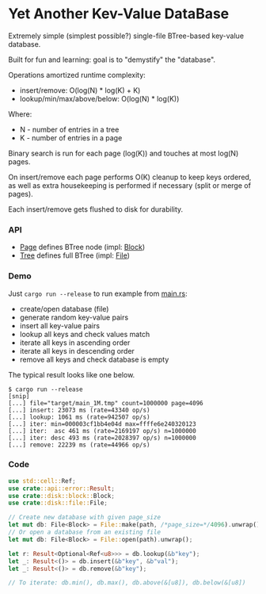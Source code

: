 Yet Another Kev-Value DataBase
==============================

Extremely simple (simplest possible?) single-file BTree-based key-value database. 

Built for fun and learning: goal is to "demystify" the "database".

Operations amortized runtime complexity:
* insert/remove: O(log(N) * log(K) + K)
* lookup/min/max/above/below: O(log(N) * log(K))

Where:
* N - number of entries in a tree
* K - number of entries in a page

Binary search is run for each page (log(K)) and touches at most log(N) pages.

On insert/remove each page performs O(K) cleanup to keep keys ordered, as well as extra housekeeping is performed if necessary (split or merge of pages).

Each insert/remove gets flushed to disk for durability.

### API
* [Page](src/api/page.rs) defines BTree node (impl: [Block](src/disk/block.rs))
* [Tree](src/api/tree.rs) defines full BTree (impl: [File](src/disk/file.rs))

### Demo

Just `cargo run --release` to run example from [main.rs](src/main.rs):
* create/open database (file)
* generate random key-value pairs
* insert all key-value pairs
* lookup all keys and check values match
* iterate all keys in ascending order
* iterate all keys in descending order
* remove all keys and check database is empty

The typical result looks like one below.

```shell
$ cargo run --release
[snip]
[...] file="target/main_1M.tmp" count=1000000 page=4096
[...] insert: 23073 ms (rate=43340 op/s)
[...] lookup: 1061 ms (rate=942507 op/s)
[...] iter: min=000003cf1bb4e04d max=ffffe6e240320123
[...] iter:  asc 461 ms (rate=2169197 op/s) n=1000000
[...] iter: desc 493 ms (rate=2028397 op/s) n=1000000
[...] remove: 22239 ms (rate=44966 op/s)
```

### Code

```rust
use std::cell::Ref;
use crate::api::error::Result;
use crate::disk::block::Block;
use crate::disk::file::File;

// Create new database with given page_size
let mut db: File<Block> = File::make(path, /*page_size=*/4096).unwrap();
// Or open a database from an existing file
let mut db: File<Block> = File::open(path).unwrap();

let r: Result<Optional<Ref<u8>>> = db.lookup(&b"key");
let _: Result<()> = db.insert(&b"key", &b"val");
let _: Result<()> = db.remove(&b"key");

// To iterate: db.min(), db.max(), db.above(&[u8]), db.below(&[u8])
```

[bitcask]: https://riak.com/assets/bitcask-intro.pdf
